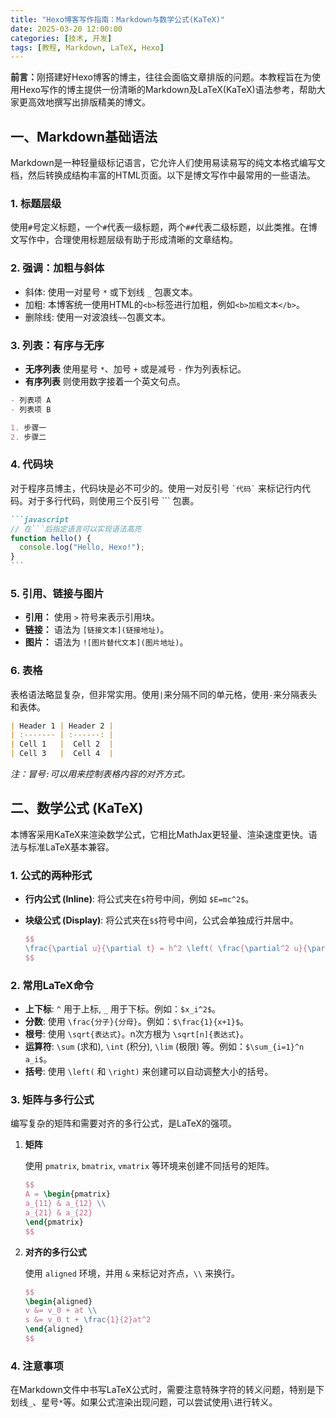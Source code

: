 ```yaml
---
title: "Hexo博客写作指南：Markdown与数学公式(KaTeX)"
date: 2025-03-20 12:00:00
categories: [技术, 开发]
tags: [教程, Markdown, LaTeX, Hexo]
---
```


<b>前言：</b>刚搭建好Hexo博客的博主，往往会面临文章排版的问题。本教程旨在为使用Hexo写作的博主提供一份清晰的Markdown及LaTeX(KaTeX)语法参考，帮助大家更高效地撰写出排版精美的博文。

<!--more-->

## 一、Markdown基础语法

Markdown是一种轻量级标记语言，它允许人们使用易读易写的纯文本格式编写文档，然后转换成结构丰富的HTML页面。以下是博文写作中最常用的一些语法。

### <b>1. 标题层级</b>

使用`#`号定义标题，一个`#`代表一级标题，两个`##`代表二级标题，以此类推。在博文写作中，合理使用标题层级有助于形成清晰的文章结构。

### <b>2. 强调：加粗与斜体</b>

-   斜体: 使用一对星号 `*` 或下划线 `_` 包裹文本。
-   加粗: 本博客统一使用HTML的`<b>`标签进行加粗，例如`<b>加粗文本</b>`。
-   删除线: 使用一对波浪线`~~`包裹文本。

### <b>3. 列表：有序与无序</b>

-   <b>无序列表</b> 使用星号 `*`、加号 `+` 或是减号 `-` 作为列表标记。
-   <b>有序列表</b> 则使用数字接着一个英文句点。

```markdown
- 列表项 A
- 列表项 B

1. 步骤一
2. 步骤二
```

### <b>4. 代码块</b>

对于程序员博主，代码块是必不可少的。使用一对反引号 `` `代码` `` 来标记行内代码。对于多行代码，则使用三个反引号 ``` 包裹。

````markdown
```javascript
// 在```后指定语言可以实现语法高亮
function hello() {
  console.log("Hello, Hexo!");
}
```
````

### <b>5. 引用、链接与图片</b>

-   <b>引用：</b> 使用 `>` 符号来表示引用块。
-   <b>链接：</b> 语法为 `[链接文本](链接地址)`。
-   <b>图片：</b> 语法为 `![图片替代文本](图片地址)`。

### <b>6. 表格</b>

表格语法略显复杂，但非常实用。使用`|`来分隔不同的单元格，使用`-`来分隔表头和表体。

```markdown
| Header 1 | Header 2 |
| :------- | :------: |
| Cell 1   |  Cell 2  |
| Cell 3   |  Cell 4  |
```
*注：冒号`:`可以用来控制表格内容的对齐方式。*

## 二、数学公式 (KaTeX)

本博客采用KaTeX来渲染数学公式，它相比MathJax更轻量、渲染速度更快。语法与标准LaTeX基本兼容。

### <b>1. 公式的两种形式</b>

-   <b>行内公式 (Inline)</b>: 将公式夹在`$`符号中间，例如 `$E=mc^2$`。
-   <b>块级公式 (Display)</b>: 将公式夹在`$$`符号中间，公式会单独成行并居中。

    ```latex
    $$
    \frac{\partial u}{\partial t} = h^2 \left( \frac{\partial^2 u}{\partial x^2} + \frac{\partial^2 u}{\partial y^2} \right)
    $$
    ```

### <b>2. 常用LaTeX命令</b>

-   <b>上下标</b>: `^` 用于上标, `_` 用于下标。例如：`$x_i^2$`。
-   <b>分数</b>: 使用 `\frac{分子}{分母}`。例如：`$\frac{1}{x+1}$`。
-   <b>根号</b>: 使用 `\sqrt{表达式}`。n次方根为 `\sqrt[n]{表达式}`。
-   <b>运算符</b>: `\sum` (求和), `\int` (积分), `\lim` (极限) 等。例如：`$\sum_{i=1}^n a_i$`。
-   <b>括号</b>: 使用 `\left(` 和 `\right)` 来创建可以自动调整大小的括号。

### <b>3. 矩阵与多行公式</b>

编写复杂的矩阵和需要对齐的多行公式，是LaTeX的强项。

1.  <b>矩阵</b>

    使用 `pmatrix`, `bmatrix`, `vmatrix` 等环境来创建不同括号的矩阵。

    ```latex
    $$
    A = \begin{pmatrix}
    a_{11} & a_{12} \\
    a_{21} & a_{22}
    \end{pmatrix}
    $$
    ```

2.  <b>对齐的多行公式</b>

    使用 `aligned` 环境，并用 `&` 来标记对齐点，`\\` 来换行。

    ```latex
    $$
    \begin{aligned}
    v &= v_0 + at \\
    s &= v_0 t + \frac{1}{2}at^2
    \end{aligned}
    $$
    ```

### <b>4. 注意事项</b>

在Markdown文件中书写LaTeX公式时，需要注意特殊字符的转义问题，特别是下划线`_`、星号`*`等。如果公式渲染出现问题，可以尝试使用`\`进行转义。
